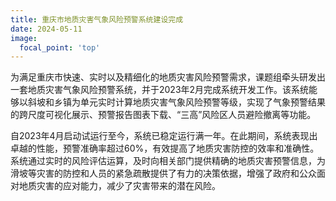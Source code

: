 ```yaml
---
title: 重庆市地质灾害气象风险预警系统建设完成
date: 2024-05-11
image:
  focal_point: 'top'
---
```




<!--more-->
为满足重庆市快速、实时以及精细化的地质灾害风险预警需求，课题组牵头研发出一套地质灾害气象风险预警系统，并于2023年2月完成系统开发工作。该系统能够以斜坡和乡镇为单元实时计算地质灾害气象风险预警等级，实现了气象预警结果的跨尺度可视化展示、预警报告图表下载、“三高”风险区人员避险撤离等功能。

自2023年4月启动试运行至今，系统已稳定运行满一年。在此期间，系统表现出卓越的性能，预警准确率超过60%，有效提高了地质灾害防控的效率和准确性。系统通过实时的风险评估运算，及时向相关部门提供精确的地质灾害预警信息，为滑坡等灾害的防控和人员的紧急疏散提供了有力的决策依据，增强了政府和公众面对地质灾害的应对能力，减少了灾害带来的潜在风险。
